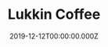 ---
title: Lukkin Coffee
linktitle: Lukkin Coffee
type: book
date: 2019-12-12T00:00:00.000Z
draft: false
authors:
- admin
tags:
- Financial Data
- Earnings Reports
categories:
- Finance and Financial Management Services
- Finance, General
cip_code: '52.0801'
weight: 40
cips:
- 52.08) 财务和财务管理服务
- 52.0801) 财务，一般
---